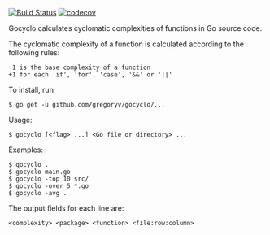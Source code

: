 [![Build Status](https://travis-ci.org/gregoryv/gocyclo.svg?branch=master)](https://travis-ci.org/gregoryv/gocyclo)
[![codecov](https://codecov.io/gh/gregoryv/gocyclo/branch/master/graph/badge.svg)](https://codecov.io/gh/gregoryv/gocyclo)


Gocyclo calculates cyclomatic complexities of functions in Go source code.

The cyclomatic complexity of a function is calculated according to the
following rules:

     1 is the base complexity of a function
    +1 for each 'if', 'for', 'case', '&&' or '||'

To install, run

    $ go get -u github.com/gregoryv/gocyclo/...

Usage:

    $ gocyclo [<flag> ...] <Go file or directory> ...

Examples:

    $ gocyclo .
    $ gocyclo main.go
    $ gocyclo -top 10 src/
    $ gocyclo -over 5 *.go
    $ gocyclo -avg .

The output fields for each line are:

    <complexity> <package> <function> <file:row:column>

